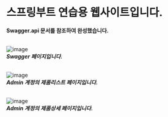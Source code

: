 # 스프링부트 연습용 웹사이트입니다.
<b>Swagger.api 문서를 참조하여 완성했습니다.</b></br></br>


![image](https://user-images.githubusercontent.com/113500771/209654701-f66bd100-a368-4cd7-8fa9-3f1b3961032b.png)
<br><b><i>Swagger 페이지입니다.</i></b></br></br>

![image](https://user-images.githubusercontent.com/113500771/209654763-67c8e43e-23f6-4555-b447-35b43a383f4e.png)
<br><b><i>Admin 계정의 제품리스트 페이지입니다.</i></b></br></br>

![image](https://user-images.githubusercontent.com/113500771/209654777-df956905-0ebc-427a-8109-116b95ead461.png)
<br><b><i>Admin 계정의 제품상세 페이지입니다.</i></b></br></br>
